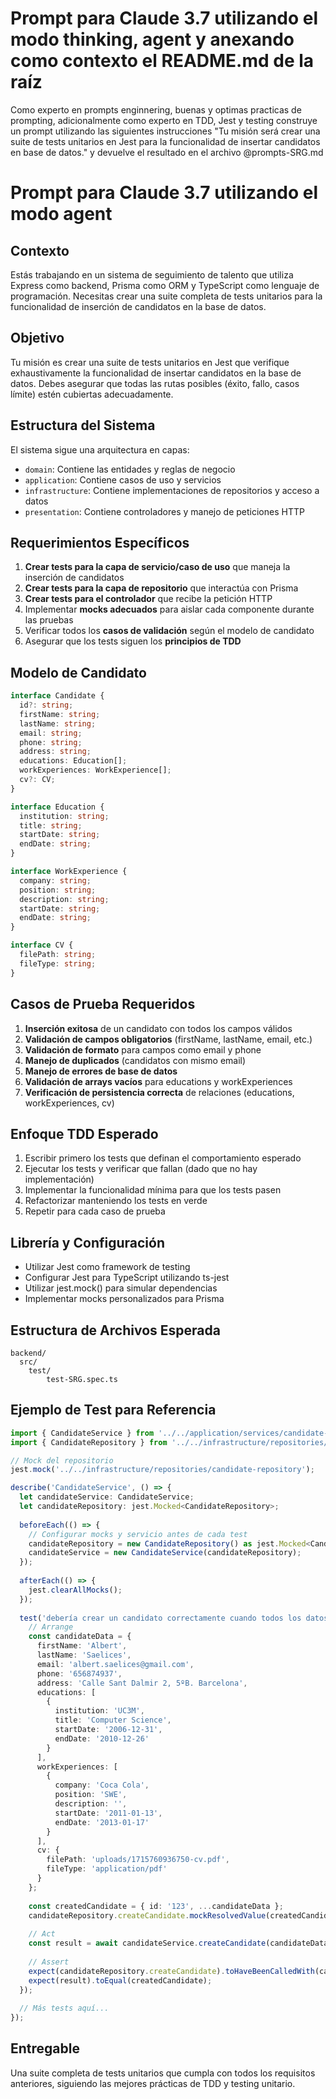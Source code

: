 # Prompt para Claude 3.7 utilizando el modo thinking, agent y anexando como contexto el README.md de la raíz

Como experto en prompts enginnering, buenas y optimas practicas de prompting, adicionalmente como experto en TDD, Jest y testing construye un prompt utilizando las siguientes instrucciones "Tu misión será crear una suite de tests unitarios en Jest para la funcionalidad de insertar candidatos en base de datos." y devuelve el resultado en el archivo @prompts-SRG.md 

# Prompt para Claude 3.7 utilizando el modo agent

## Contexto
Estás trabajando en un sistema de seguimiento de talento que utiliza Express como backend, Prisma como ORM y TypeScript como lenguaje de programación. Necesitas crear una suite completa de tests unitarios para la funcionalidad de inserción de candidatos en la base de datos.

## Objetivo
Tu misión es crear una suite de tests unitarios en Jest que verifique exhaustivamente la funcionalidad de insertar candidatos en la base de datos. Debes asegurar que todas las rutas posibles (éxito, fallo, casos límite) estén cubiertas adecuadamente.

## Estructura del Sistema
El sistema sigue una arquitectura en capas:
- `domain`: Contiene las entidades y reglas de negocio
- `application`: Contiene casos de uso y servicios
- `infrastructure`: Contiene implementaciones de repositorios y acceso a datos
- `presentation`: Contiene controladores y manejo de peticiones HTTP

## Requerimientos Específicos
1. **Crear tests para la capa de servicio/caso de uso** que maneja la inserción de candidatos
2. **Crear tests para la capa de repositorio** que interactúa con Prisma
3. **Crear tests para el controlador** que recibe la petición HTTP
4. Implementar **mocks adecuados** para aislar cada componente durante las pruebas
5. Verificar todos los **casos de validación** según el modelo de candidato
6. Asegurar que los tests siguen los **principios de TDD**

## Modelo de Candidato
```typescript
interface Candidate {
  id?: string;
  firstName: string;
  lastName: string;
  email: string;
  phone: string;
  address: string;
  educations: Education[];
  workExperiences: WorkExperience[];
  cv?: CV;
}

interface Education {
  institution: string;
  title: string;
  startDate: string;
  endDate: string;
}

interface WorkExperience {
  company: string;
  position: string;
  description: string;
  startDate: string;
  endDate: string;
}

interface CV {
  filePath: string;
  fileType: string;
}
```

## Casos de Prueba Requeridos
1. **Inserción exitosa** de un candidato con todos los campos válidos
2. **Validación de campos obligatorios** (firstName, lastName, email, etc.)
3. **Validación de formato** para campos como email y phone
4. **Manejo de duplicados** (candidatos con mismo email)
5. **Manejo de errores de base de datos**
6. **Validación de arrays vacíos** para educations y workExperiences
7. **Verificación de persistencia correcta** de relaciones (educations, workExperiences, cv)

## Enfoque TDD Esperado
1. Escribir primero los tests que definan el comportamiento esperado
2. Ejecutar los tests y verificar que fallan (dado que no hay implementación)
3. Implementar la funcionalidad mínima para que los tests pasen
4. Refactorizar manteniendo los tests en verde
5. Repetir para cada caso de prueba

## Librería y Configuración
- Utilizar Jest como framework de testing
- Configurar Jest para TypeScript utilizando ts-jest
- Utilizar jest.mock() para simular dependencias
- Implementar mocks personalizados para Prisma

## Estructura de Archivos Esperada
```
backend/
  src/
    test/
        test-SRG.spec.ts
```

## Ejemplo de Test para Referencia
```typescript
import { CandidateService } from '../../application/services/candidate-service';
import { CandidateRepository } from '../../infrastructure/repositories/candidate-repository';

// Mock del repositorio
jest.mock('../../infrastructure/repositories/candidate-repository');

describe('CandidateService', () => {
  let candidateService: CandidateService;
  let candidateRepository: jest.Mocked<CandidateRepository>;
  
  beforeEach(() => {
    // Configurar mocks y servicio antes de cada test
    candidateRepository = new CandidateRepository() as jest.Mocked<CandidateRepository>;
    candidateService = new CandidateService(candidateRepository);
  });
  
  afterEach(() => {
    jest.clearAllMocks();
  });
  
  test('debería crear un candidato correctamente cuando todos los datos son válidos', async () => {
    // Arrange
    const candidateData = {
      firstName: 'Albert',
      lastName: 'Saelices',
      email: 'albert.saelices@gmail.com',
      phone: '656874937',
      address: 'Calle Sant Dalmir 2, 5ºB. Barcelona',
      educations: [
        {
          institution: 'UC3M',
          title: 'Computer Science',
          startDate: '2006-12-31',
          endDate: '2010-12-26'
        }
      ],
      workExperiences: [
        {
          company: 'Coca Cola',
          position: 'SWE',
          description: '',
          startDate: '2011-01-13',
          endDate: '2013-01-17'
        }
      ],
      cv: {
        filePath: 'uploads/1715760936750-cv.pdf',
        fileType: 'application/pdf'
      }
    };
    
    const createdCandidate = { id: '123', ...candidateData };
    candidateRepository.createCandidate.mockResolvedValue(createdCandidate);
    
    // Act
    const result = await candidateService.createCandidate(candidateData);
    
    // Assert
    expect(candidateRepository.createCandidate).toHaveBeenCalledWith(candidateData);
    expect(result).toEqual(createdCandidate);
  });
  
  // Más tests aquí...
});
```

## Entregable
Una suite completa de tests unitarios que cumpla con todos los requisitos anteriores, siguiendo las mejores prácticas de TDD y testing unitario.
